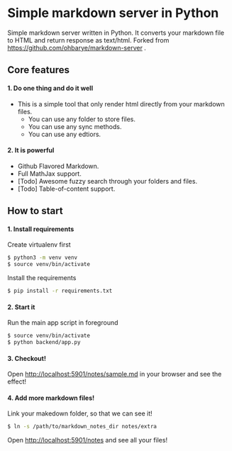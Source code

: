 # Simple markdown server in Python

Simple markdown server written in Python.
It converts your markdown file to HTML and return response as text/html.
Forked from https://github.com/ohbarye/markdown-server .

## Core features

#### 1. Do one thing and do it well

  - This is a simple tool that only render html directly from your markdown files.
    - You can use any folder to store files.
    - You can use any sync methods.
    - You can use any edtiors.

#### 2. It is powerful

  - Github Flavored Markdown.
  - Full MathJax support.
  - [Todo] Awesome fuzzy search through your folders and files.
  - [Todo] Table-of-content support.

## How to start

#### 1.  Install requirements

Create virtualenv first

```bash
$ python3 -m venv venv
$ source venv/bin/activate
```

Install the requirements

```bash
$ pip install -r requirements.txt
```

#### 2. Start it

Run the main app script in foreground
```bash
$ source venv/bin/activate
$ python backend/app.py
```

#### 3. Checkout!

Open [http://localhost:5901/notes/sample.md](http://localhost:5901/notes/sample.md) in your browser and see the effect!

#### 4. Add more markdown files!

Link your makedown folder, so that we can see it!

```bash
$ ln -s /path/to/markdown_notes_dir notes/extra
```

Open [http://localhost:5901/notes](http://localhost:5901/notes) and see all your files!
